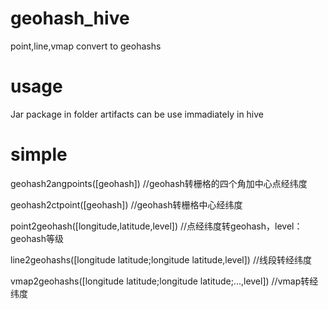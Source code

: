 # geohash_hive
point,line,vmap convert to geohashs
# usage
Jar package in folder artifacts can be use immadiately in hive
# simple
geohash2angpoints([geohash]) //geohash转栅格的四个角加中心点经纬度

geohash2ctpoint([geohash]) //geohash转栅格中心经纬度

point2geohash([longitude,latitude,level]) //点经纬度转geohash，level：geohash等级

line2geohashs([longitude latitude;longitude latitude,level]) //线段转经纬度

vmap2geohashs([longitude latitude;longitude latitude;...,level]) //vmap转经纬度


